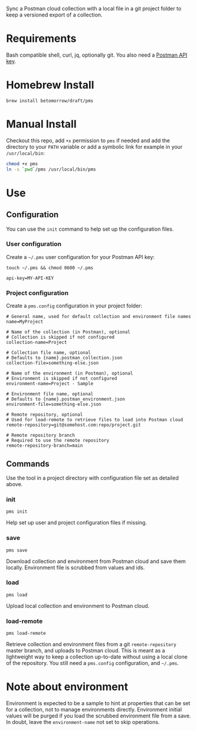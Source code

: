 Sync a Postman cloud collection with a local file in a git project folder to
keep a versioned export of a collection.

# Requirements

Bash compatible shell, curl, jq, optionally git.
You also need a [Postman API key](https://learning.postman.com/docs/developer/intro-api/).

# Homebrew Install

```
brew install betomorrow/draft/pms
```

# Manual Install

Checkout this repo, add `+x` permission to `pms` if needed and add the
directory to your `PATH` variable or add a symbolic link for example in your
`/usr/local/bin`:

```sh
chmod +x pms
ln -s `pwd`/pms /usr/local/bin/pms
```

# Use

## Configuration

You can use the `init` command to help set up the configuration files.

### User configuration

Create a `~/.pms` user configuration for your Postman API key:

```shell
touch ~/.pms && chmod 0600 ~/.pms
```

```properties
api-key=MY-API-KEY
```

### Project configuration

Create a `pms.config` configuration in your project folder:

```properties
# General name, used for default collection and environment file names
name=MyProject

# Name of the collection (in Postman), optional
# Collection is skipped if not configured
collection-name=Project

# Collection file name, optional
# Defaults to {name}.postman_collection.json
collection-file=something-else.json

# Name of the environment (in Postman), optional
# Environment is skipped if not configured
environment-name=Project - Sample

# Environment file name, optional
# Defaults to {name}.postman_environment.json
environment-file=something-else.json

# Remote repository, optional
# Used for load-remote to retrieve files to load into Postman cloud
remote-repository=git@somehost.com:repo/project.git

# Remote repository branch
# Required to use the remote repository
remote-repository-branch=main
```

## Commands

Use the tool in a project directory with configuration file set as detailed above.

### init

```
pms init
```

Help set up user and project configuration files if missing.

### save

```
pms save
```

Download collection and environment from Postman cloud and save them locally.
Environment file is scrubbed from values and ids. 

### load

```
pms load
```

Upload local collection and environment to Postman cloud.

### load-remote

```
pms load-remote
```

Retrieve collection and environment files from a git `remote-repository`
master branch, and uploads to Postman cloud. This is meant as a lightweight
way to keep a collection up-to-date without using a local clone of the
repository. You still need a `pms.config` configuration, and `~/.pms`.

# Note about environment

Environment is expected to be a sample to hint at properties that can be set
for a collection, not to manage environments directly. Environment initial
values will be purged if you load the scrubbed environment file from a save.
In doubt, leave the `environment-name` not set to skip operations.
